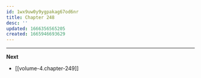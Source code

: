 ```yaml
---
id: 1wx9uw0y9ygpakag67od6nr
title: Chapter 248
desc: ''
updated: 1666356565205
created: 1665946693629
---
```




____

**Next**
* [[volume-4.chapter-249]]